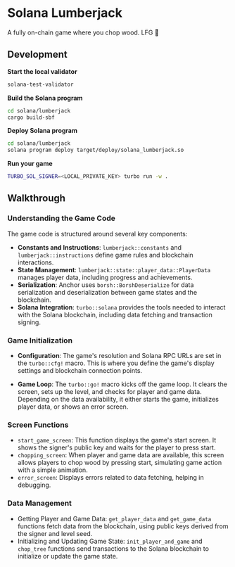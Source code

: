 # Solana Lumberjack

A fully on-chain game where you chop wood. LFG 😤

## Development

**Start the local validator**

```sh
solana-test-validator
```

**Build the Solana program**

```sh
cd solana/lumberjack
cargo build-sbf
```

**Deploy Solana program**

```sh
cd solana/lumberjack
solana program deploy target/deploy/solana_lumberjack.so
```

**Run your game**

```sh
TURBO_SOL_SIGNER=<LOCAL_PRIVATE_KEY> turbo run -w .
```

## Walkthrough

### Understanding the Game Code

The game code is structured around several key components:

- **Constants and Instructions**: `lumberjack::constants` and `lumberjack::instructions` define game rules and blockchain interactions.
- **State Management**: `lumberjack::state::player_data::PlayerData` manages player data, including progress and achievements.
- **Serialization**: Anchor uses `borsh::BorshDeserialize` for data serialization and deserialization between game states and the blockchain.
- **Solana Integration**: `turbo::solana` provides the tools needed to interact with the Solana blockchain, including data fetching and transaction signing.

### Game Initialization

- **Configuration**: The game's resolution and Solana RPC URLs are set in the `turbo::cfg!` macro. This is where you define the game's display settings and blockchain connection points.

- **Game Loop**: The `turbo::go!` macro kicks off the game loop. It clears the screen, sets up the level, and checks for player and game data. Depending on the data availability, it either starts the game, initializes player data, or shows an error screen.

### Screen Functions

- `start_game_screen`: This function displays the game's start screen. It shows the signer's public key and waits for the player to press start.
- `chopping_screen`: When player and game data are available, this screen allows players to chop wood by pressing start, simulating game action with a simple animation.
- `error_screen`: Displays errors related to data fetching, helping in debugging.


### Data Management

- Getting Player and Game Data: `get_player_data` and `get_game_data` functions fetch data from the blockchain, using public keys derived from the signer and level seed.
- Initializing and Updating Game State: `init_player_and_game` and `chop_tree` functions send transactions to the Solana blockchain to initialize or update the game state.